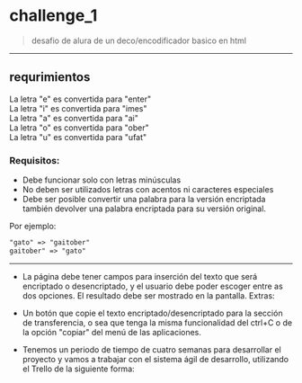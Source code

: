 # challenge_1
> desafio de alura de un deco/encodificador basico en html
___ 

## requrimientos

La letra "e" es convertida para "enter"  
La letra "i" es convertida para "imes"  
La letra "a" es convertida para "ai"  
La letra "o" es convertida para "ober"  
La letra "u" es convertida para "ufat"  

### Requisitos: ###
- Debe funcionar solo con letras minúsculas
- No deben ser utilizados letras con acentos ni caracteres especiales
- Debe ser posible convertir una palabra para la versión encriptada también devolver una palabra encriptada para su versión original.

Por ejemplo:  
```txt
"gato" => "gaitober"  
gaitober" => "gato"
```
___

- La página debe tener campos para inserción del texto que será encriptado o desencriptado, y el usuario debe poder escoger entre as dos opciones.
El resultado debe ser mostrado en la pantalla.
Extras:
- Un botón que copie el texto encriptado/desencriptado para la sección de transferencia, o sea que tenga la misma funcionalidad del ctrl+C o de la opción "copiar" del menú de las aplicaciones.

- Tenemos un periodo de tiempo de cuatro semanas para desarrollar el proyecto y vamos a trabajar con el sistema ágil de desarrollo, utilizando el Trello de la siguiente forma:
